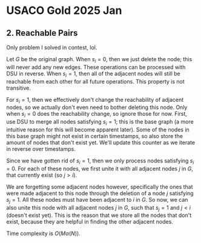 # USACO Gold 2025 Jan

## 2. Reachable Pairs
Only problem I solved in contest, lol. 

Let $G$ be the original graph. When $s_i=0$, then we just delete the node; this will never add any new edges. These operations can be processed with DSU in reverse. When $s_i=1$, then all of the adjacent nodes will still be reachable from each other for all future operations. This property is not transitive.

For $s_i=1$, then we effectively don't change the reachability of adjacent nodes, so we actually don't even need to bother deleting this node. Only when $s_i=0$ does the reachability change, so ignore those for now. First, use DSU to merge all nodes satisfying $s_i=1$; this is the base graph (a more intuitive reason for this will become apparent later). Some of the nodes in this base graph might not exist in certain timestamps, so also store the amount of nodes that don't exist yet. We'll update this counter as we iterate in reverse over timestamps.

Since we have gotten rid of $s_i=1$, then we only process nodes satisfying $s_i=0$. For each of these nodes, we first unite it with all adjacent nodes $j$ in $G$, that currently exist (so $j>i$). 

We are forgetting some adjacent nodes however, specifically the ones that were made adjacent to this node through the deletion of a node $j$ satisfying $s_j=1$. All these nodes must have been adjacent to $i$ in $G$. So now, we can also unite this node with all adjacent nodes $j$ in $G$, such that $s_j=1$ and $j<i$ (doesn't exist yet). This is the reason that we store all the nodes that don't exist, because they are helpful in finding the other adjacent nodes.

Time complexity is $O(M\alpha(N))$.